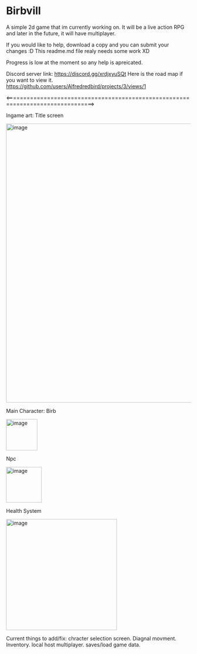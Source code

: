 # Birbvill
A simple 2d game that im currently working on. It will be a live action RPG and later in the future, it will have multiplayer.

If you would like to help, download a copy and you can submit your changes :D
This readme.md file realy needs some work XD

Progress is low at the moment so any help is apreicated.

Discord server link: https://discord.gg/xrdjxyuSQt
Here is the road map if you want to view it. https://github.com/users/Alfredredbird/projects/3/views/1


<================================================================================>

Ingame art:
Title screen


<img width="759" alt="image" src="https://github.com/Alfredredbird/BirbVill/assets/105014217/edd4b7fa-70a4-43d3-8360-de95535f1892">

Main Character: Birb


<img width="85" alt="image" src="https://github.com/Alfredredbird/BirbVill/assets/105014217/caa25128-257a-4280-a829-65a0d59fe389">






Npc

<img width="97" alt="image" src="https://github.com/Alfredredbird/BirbVill/assets/105014217/fd01d19f-1040-403d-a324-5b7446b5d370">


Health System



<img width="302" alt="image" src="https://github.com/Alfredredbird/BirbVill/assets/105014217/c912e7d1-a8ea-4e4f-b3c0-3848d1d868f5">


Current things to add/fix:
  chracter selection screen.
  Diagnal movment.
  Inventory.
  local host multiplayer.
  saves/load game data.
